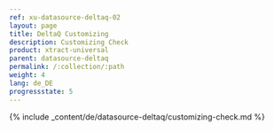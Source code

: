 ```yaml
---
ref: xu-datasource-deltaq-02
layout: page
title: DeltaQ Customizing
description: Customizing Check
product: xtract-universal
parent: datasource-deltaq
permalink: /:collection/:path
weight: 4
lang: de_DE
progressstate: 5
---
```

{% include _content/de/datasource-deltaq/customizing-check.md %}
